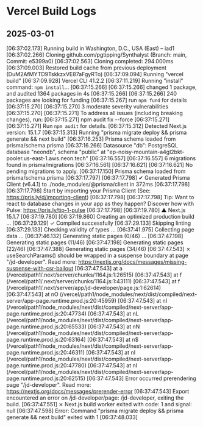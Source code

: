 # Vercel Build Logs

## 2025-03-01

[06:37:02.173] Running build in Washington, D.C., USA (East) – iad1
[06:37:02.266] Cloning github.com/pgtipping/Synthalyst (Branch: main, Commit: e5399a0)
[06:37:02.563] Cloning completed: 294.000ms
[06:37:09.003] Restored build cache from previous deployment (DuM2AfMYTD9TskkzxVE87aFgyRTo)
[06:37:09.094] Running "vercel build"
[06:37:09.928] Vercel CLI 41.2.2
[06:37:11.219] Running "install" command: `npm install`...
[06:37:15.266]
[06:37:15.266] changed 1 package, and audited 1364 packages in 4s
[06:37:15.266]
[06:37:15.266] 240 packages are looking for funding
[06:37:15.267] run `npm fund` for details
[06:37:15.270]
[06:37:15.270] 3 moderate severity vulnerabilities
[06:37:15.270]
[06:37:15.271] To address all issues (including breaking changes), run:
[06:37:15.271] npm audit fix --force
[06:37:15.271]
[06:37:15.271] Run `npm audit` for details.
[06:37:15.312] Detected Next.js version: 15.1.7
[06:37:15.313] Running "prisma migrate deploy && prisma generate && next build"
[06:37:16.253] Prisma schema loaded from prisma/schema.prisma
[06:37:16.266] Datasource "db": PostgreSQL database "neondb", schema "public" at "ep-noisy-mountain-a4gl2bkt-pooler.us-east-1.aws.neon.tech"
[06:37:16.557]
[06:37:16.557] 6 migrations found in prisma/migrations
[06:37:16.561]
[06:37:16.621]
[06:37:16.621] No pending migrations to apply.
[06:37:17.150] Prisma schema loaded from prisma/schema.prisma
[06:37:17.797]
[06:37:17.798] ✔ Generated Prisma Client (v6.4.1) to ./node_modules/@prisma/client in 372ms
[06:37:17.798]
[06:37:17.798] Start by importing your Prisma Client (See: <https://pris.ly/d/importing-client>)
[06:37:17.798]
[06:37:17.798] Tip: Want to react to database changes in your app as they happen? Discover how with Pulse: <https://pris.ly/tip-1-pulse>
[06:37:17.798]
[06:37:19.780] ▲ Next.js 15.1.7
[06:37:19.780]
[06:37:19.860] Creating an optimized production build ...
[06:37:29.129] ✓ Compiled successfully
[06:37:29.133] Skipping linting
[06:37:29.133] Checking validity of types ...
[06:37:41.975] Collecting page data ...
[06:37:46.132] Generating static pages (0/46) ...
[06:37:47.198] Generating static pages (11/46)
[06:37:47.198] Generating static pages (22/46)
[06:37:47.388] Generating static pages (34/46)
[06:37:47.543] ⨯ useSearchParams() should be wrapped in a suspense boundary at page "/jd-developer". Read more: <https://nextjs.org/docs/messages/missing-suspense-with-csr-bailout>
[06:37:47.543] at a (/vercel/path1/.next/server/chunks/1164.js:1:26515)
[06:37:47.543] at f (/vercel/path1/.next/server/chunks/1164.js:1:43111)
[06:37:47.543] at f (/vercel/path1/.next/server/app/jd-developer/page.js:1:62614)
[06:37:47.543] at nO (/vercel/path1/node_modules/next/dist/compiled/next-server/app-page.runtime.prod.js:20:45959)
[06:37:47.543] at nI (/vercel/path1/node_modules/next/dist/compiled/next-server/app-page.runtime.prod.js:20:47734)
[06:37:47.543] at nL (/vercel/path1/node_modules/next/dist/compiled/next-server/app-page.runtime.prod.js:20:65533)
[06:37:47.543] at nN (/vercel/path1/node_modules/next/dist/compiled/next-server/app-page.runtime.prod.js:20:63164)
[06:37:47.543] at n$ (/vercel/path1/node_modules/next/dist/compiled/next-server/app-page.runtime.prod.js:20:46311)
[06:37:47.543] at nI (/vercel/path1/node_modules/next/dist/compiled/next-server/app-page.runtime.prod.js:20:47780)
[06:37:47.543] at nI (/vercel/path1/node_modules/next/dist/compiled/next-server/app-page.runtime.prod.js:20:62515)
[06:37:47.543] Error occurred prerendering page "/jd-developer". Read more: <https://nextjs.org/docs/messages/prerender-error>
[06:37:47.543] Export encountered an error on /jd-developer/page: /jd-developer, exiting the build.
[06:37:47.551] ⨯ Next.js build worker exited with code: 1 and signal: null
[06:37:47.598] Error: Command "prisma migrate deploy && prisma generate && next build" exited with 1
[06:37:48.033]

